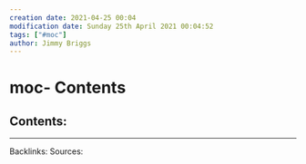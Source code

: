 ```yaml
---
creation date: 2021-04-25 00:04
modification date: Sunday 25th April 2021 00:04:52
tags: ["#moc"]
author: Jimmy Briggs
---
```


# moc- Contents

## Contents:


***
Backlinks:
Sources:


